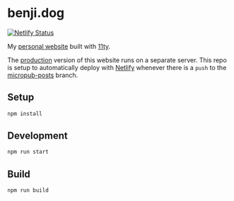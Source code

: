 # benji.dog
[![Netlify Status](https://api.netlify.com/api/v1/badges/8adf49ae-cb8e-407b-bf3b-1b3c8a6af409/deploy-status)](https://app.netlify.com/sites/benji-dog/deploys)

My [personal website](https://benji.dog) built with [11ty](https://11ty.dev).

The [production](https://benji.dog) version of this website runs on a separate server. This repo is setup to automatically deploy with [Netlify](https://netlify.com) whenever there is a `push` to the [micropub-posts](https://github.com/benjifs/benji/tree/micropub-posts) branch.

## Setup

```bash
npm install
```

## Development

```bash
npm run start
```

## Build

```bash
npm run build
```